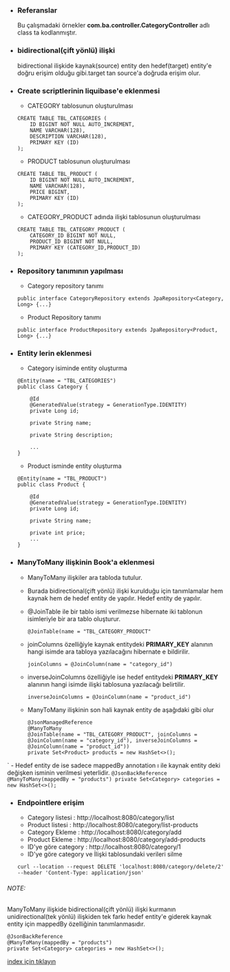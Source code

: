 * ### Referanslar
    Bu çalışmadaki örnekler **com.ba.controller.CategoryController** adlı class ta kodlanmıştır.
    
* ### bidirectional(çift yönlü)  ilişki 
    bidirectional ilişkide kaynak(source) entity den hedef(target) entity'e doğru erişim olduğu gibi.target tan source'a doğruda erişim olur.

* ### Create scriptlerinin liquibase'e eklenmesi
    - CATEGORY tablosunun oluşturulması
    ```
    CREATE TABLE TBL_CATEGORIES (
        ID BIGINT NOT NULL AUTO_INCREMENT,
        NAME VARCHAR(128),
        DESCRIPTION VARCHAR(128),
        PRIMARY KEY (ID)
    );
    ```
    
    - PRODUCT tablosunun oluşturulması
    ```
    CREATE TABLE TBL_PRODUCT (
        ID BIGINT NOT NULL AUTO_INCREMENT,
        NAME VARCHAR(128),
        PRICE BIGINT,
        PRIMARY KEY (ID)
    );
    ```
    
    - CATEGORY_PRODUCT adında ilişki tablosunun oluşturulması
    ```
    CREATE TABLE TBL_CATEGORY_PRODUCT (
        CATEGORY_ID BIGINT NOT NULL,
        PRODUCT_ID BIGINT NOT NULL,
        PRIMARY KEY (CATEGORY_ID,PRODUCT_ID)
    );
    ```

* ### Repository tanımının yapılması
    - Category repository tanımı
    ```
    public interface CategoryRepository extends JpaRepository<Category, Long> {...}
    ```
    
    - Product Repository tanımı
    ```
    public interface ProductRepository extends JpaRepository<Product, Long> {...}
    ```

* ### Entity lerin eklenmesi
    - Category isiminde entity oluşturma
    ```
    @Entity(name = "TBL_CATEGORIES")
    public class Category {
    
        @Id
        @GeneratedValue(strategy = GenerationType.IDENTITY)
        private Long id;
    
        private String name;
    
        private String description;
    
        ...
    }
    ```
    
    - Product isminde entity oluşturma
    ```
    @Entity(name = "TBL_PRODUCT")
    public class Product {
    
        @Id
        @GeneratedValue(strategy = GenerationType.IDENTITY)
        private Long id;
    
        private String name;
    
        private int price;
        ...
    }
    ```

* ### ManyToMany ilişkinin Book'a eklenmesi 
    - ManyToMany ilişkiler ara tabloda tutulur.
    - Burada bidirectional(çift yönlü)  ilişki kurulduğu için tanımlamalar hem kaynak hem de hedef entity de yapılır. Hedef entity de yapılır.    
    - @JoinTable ile bir tablo ismi verilmezse hibernate iki tablonun isimleriyle bir ara tablo oluşturur.
        ```
        @JoinTable(name = "TBL_CATEGORY_PRODUCT"
        ```
    - joinColumns özelliğiyle  kaynak entitydeki **PRIMARY_KEY** alanının hangi isimde ara tabloya yazılacağını hibernate e bildirilir.
        ```
        joinColumns = @JoinColumn(name = "category_id")
        ```
    - inverseJoinColumns özelliğiyle ise hedef entitydeki **PRIMARY_KEY** alanının hangi isimde ilişki tablosuna yazılacağı belirtilir.
        ```
        inverseJoinColumns = @JoinColumn(name = "product_id")
        ```
    
    - ManyToMany ilişkinin son hali kaynak entity de  aşağıdaki gibi olur
        ```
        @JsonManagedReference
        @ManyToMany
        @JoinTable(name = "TBL_CATEGORY_PRODUCT", joinColumns = @JoinColumn(name = "category_id"), inverseJoinColumns = @JoinColumn(name = "product_id"))
        private Set<Product> products = new HashSet<>();
        ```
`
    - Hedef entity de ise sadece mappedBy annotation ı ile kaynak entity deki değişken isminin verilmesi yeterlidir.
    ```
    @JsonBackReference
    @ManyToMany(mappedBy = "products")
    private Set<Category> categories = new HashSet<>();
    ```

* ### Endpointlere erişim
    - Category listesi : http://localhost:8080/category/list 
    - Product listesi : http://localhost:8080/category/list-products 
    - Category Ekleme : http://localhost:8080/category/add
    - Product Ekleme : http://localhost:8080/category/add-products
    - ID'ye göre category  : http://localhost:8080/category/1 
    - ID'ye göre category ve İlişki tablosundaki verileri silme
    ```
    curl --location --request DELETE 'localhost:8080/category/delete/2' --header 'Content-Type: application/json'
    ```    
    
###### NOTE: 
ManyToMany ilişkide  bidirectional(çift yönlü)  ilişki kurmanın unidirectional(tek yönlü) ilişkiden tek farkı hedef entity'e giderek kaynak entity için mappedBy özelliğinin tanımlanmasıdır.
```
@JsonBackReference
@ManyToMany(mappedBy = "products")
private Set<Category> categories = new HashSet<>();
```
    
    
[index için tıklayın](../README.md)
